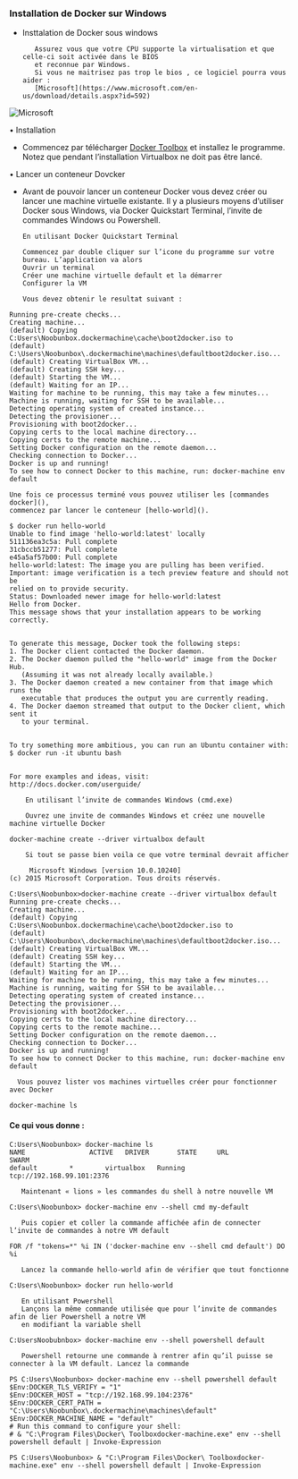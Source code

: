 ### Installation de Docker sur Windows 

- Insttalation de Docker sous windows 
     
         Assurez vous que votre CPU supporte la virtualisation et que celle-ci soit activée dans le BIOS
         et reconnue par Windows.
         Si vous ne maitrisez pas trop le bios , ce logiciel pourra vous aider :
         [Microsoft](https://www.microsoft.com/en-us/download/details.aspx?id=592) 
 ![Microsoft](https://www.noobunbox.net/wpcontent/uploads/2016/02/xvirtualization.jpg.pagespeed.ic.mMZzUjrmp-.webp)
        
         
• Installation 

- Commencez par télécharger 
[Docker Toolbox](https://www.docker.com/toolbox) et installez le programme.
Notez que pendant l’installation Virtualbox ne doit pas être lancé.

• Lancer un conteneur Dovcker

- Avant de pouvoir lancer un conteneur Docker vous devez créer
ou lancer une machine virtuelle existante.
Il y a plusieurs moyens d’utiliser Docker sous Windows,
via Docker Quickstart Terminal, l’invite de commandes Windows ou  Powershell.


      En utilisant Docker Quickstart Terminal 
     
      Commencez par double cliquer sur l’icone du programme sur votre bureau. L’application va alors
      Ouvrir un terminal
      Créer une machine virtuelle default et la démarrer
      Configurer la VM
      
      Vous devez obtenir le resultat suivant :
      
```console
Running pre-create checks...
Creating machine...
(default) Copying C:Users\Noobunbox.dockermachine\cache\boot2docker.iso to 
(default) C:\Users\Noobunbox\.dockermachine\machines\defaultboot2docker.iso...
(default) Creating VirtualBox VM...
(default) Creating SSH key...
(default) Starting the VM...
(default) Waiting for an IP...
Waiting for machine to be running, this may take a few minutes...
Machine is running, waiting for SSH to be available...
Detecting operating system of created instance...
Detecting the provisioner...
Provisioning with boot2docker...
Copying certs to the local machine directory...
Copying certs to the remote machine...
Setting Docker configuration on the remote daemon...
Checking connection to Docker...
Docker is up and running!
To see how to connect Docker to this machine, run: docker-machine env default
```

    Une fois ce processus terminé vous pouvez utiliser les [commandes docker](),
    commencez par lancer le conteneur [hello-world]().
    
```console 
$ docker run hello-world
Unable to find image 'hello-world:latest' locally
511136ea3c5a: Pull complete
31cbccb51277: Pull complete
e45a5af57b00: Pull complete
hello-world:latest: The image you are pulling has been verified.
Important: image verification is a tech preview feature and should not be
relied on to provide security.
Status: Downloaded newer image for hello-world:latest
Hello from Docker.
This message shows that your installation appears to be working correctly.


To generate this message, Docker took the following steps:
1. The Docker client contacted the Docker daemon.
2. The Docker daemon pulled the "hello-world" image from the Docker Hub.
   (Assuming it was not already locally available.)
3. The Docker daemon created a new container from that image which runs the
   executable that produces the output you are currently reading.
4. The Docker daemon streamed that output to the Docker client, which sent it
   to your terminal.


To try something more ambitious, you can run an Ubuntu container with:
$ docker run -it ubuntu bash


For more examples and ideas, visit:
http://docs.docker.com/userguide/

````
    
        En utilisant l’invite de commandes Windows (cmd.exe)

        Ouvrez une invite de commandes Windows et créez une nouvelle machine virtuelle Docker
        
```console 
docker-machine create --driver virtualbox default
```   
        Si tout se passe bien voila ce que votre terminal devrait afficher
     

```console
     Microsoft Windows [version 10.0.10240]
(c) 2015 Microsoft Corporation. Tous droits réservés.

C:Users\Noobunbox>docker-machine create --driver virtualbox default
Running pre-create checks...
Creating machine...
(default) Copying C:Users\Noobunbox.dockermachine\cache\boot2docker.iso to 
(default) C:\Users\Noobunbox\.dockermachine\machines\defaultboot2docker.iso...
(default) Creating VirtualBox VM...
(default) Creating SSH key...
(default) Starting the VM...
(default) Waiting for an IP...
Waiting for machine to be running, this may take a few minutes...
Machine is running, waiting for SSH to be available...
Detecting operating system of created instance...
Detecting the provisioner...
Provisioning with boot2docker...
Copying certs to the local machine directory...
Copying certs to the remote machine...
Setting Docker configuration on the remote daemon...
Checking connection to Docker...
Docker is up and running!
To see how to connect Docker to this machine, run: docker-machine env default

```
      Vous pouvez lister vos machines virtuelles créer pour fonctionner avec Docker

```console 
docker-machine ls
````
 #### Ce qui vous donne :

```console 
C:Users\Noobunbox> docker-machine ls
NAME                ACTIVE   DRIVER       STATE     URL                         SWARM
default        *        virtualbox   Running   tcp://192.168.99.101:2376
````

       Maintenant « lions » les commandes du shell à notre nouvelle VM

```
C:Users\Noobunbox> docker-machine env --shell cmd my-default
```
       Puis copier et coller la commande affichée afin de connecter l’invite de commandes à notre VM default
```console 
FOR /f "tokens=*" %i IN ('docker-machine env --shell cmd default') DO %i
````


       Lancez la commande hello-world afin de vérifier que tout fonctionne
```console 
C:Users\Noobunbox> docker run hello-world
```


       En utilisant Powershell
       Lançons la même commande utilisée que pour l’invite de commandes afin de lier Powershell a notre VM
       en modifiant la variable shell
```console
C:UsersNoobubnbox> docker-machine env --shell powershell default
```

       Powershell retourne une commande à rentrer afin qu’il puisse se connecter à la VM default. Lancez la commande

```console
PS C:Users\Noobunbox> docker-machine env --shell powershell default
$Env:DOCKER_TLS_VERIFY = "1"
$Env:DOCKER_HOST = "tcp://192.168.99.104:2376"
$Env:DOCKER_CERT_PATH = "C:\Users\Noobunbox\.dockermachine\machines\default"
$Env:DOCKER_MACHINE_NAME = "default"
# Run this command to configure your shell:
# & "C:\Program Files\Docker\ Toolboxdocker-machine.exe" env --shell powershell default | Invoke-Expression

PS C:Users\Noobunbox> & "C:\Program Files\Docker\ Toolboxdocker-machine.exe" env --shell powershell default | Invoke-Expression
```



    
